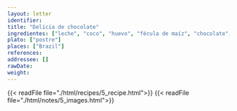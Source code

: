 ```yaml
---
layout: letter
identifier:
title: "Delicia de chocolate"
ingredientes: ["leche", "coco", "huevo", "fécula de maíz", "chocolate", "azúcar"]
plato: ["postre"]
places: ["Brazil"]
references:
addressee: []
rawDate: 
weight:
---
```

{{< readFile file="./html/recipes/5_recipe.html">}}
{{< readFile file="./html/notes/5_images.html">}}